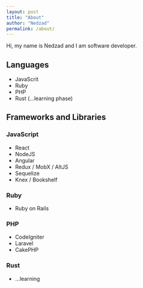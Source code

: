 ```yaml
---
layout: post
title: "About"
author: "Nedzad"
permalink: /about/
---
```


Hi, my name is Nedzad and I am software developer. 

## Languages 
* JavaScrit
* Ruby 
* PHP 
* Rust (...learning phase)

## Frameworks and Libraries

### JavaScript 
* React
* NodeJS
* Angular
* Redux / MobX / AltJS
* Sequelize
* Knex / Bookshelf

### Ruby 
* Ruby on Rails

### PHP
* CodeIgniter
* Laravel
* CakePHP

### Rust 
* ...learning

